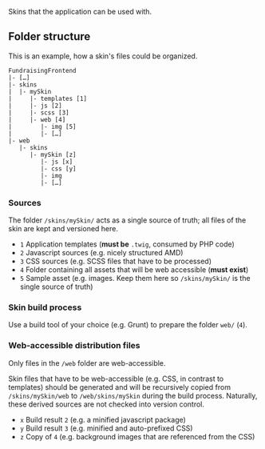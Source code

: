 Skins that the application can be used with.

## Folder structure

This is an example, how a skin's files could be organized.

    FundraisingFrontend
    |- […]
    |- skins
    |  |- mySkin
    |     |- templates [1]
    |     |- js [2]
    |     |- scss [3]
    |     |- web [4]
    |        |- img [5]
    |        |- […]
    |- web
       |- skins
          |- mySkin [z]
             |- js [x]
             |- css [y]
             |- img
             |- […]

### Sources

The folder `/skins/mySkin/` acts as a single source of truth; all files of the skin are
kept and versioned here.

- `1` Application templates (**must be** `.twig`, consumed by PHP code)
- `2` Javascript sources (e.g. nicely structured AMD)
- `3` CSS sources (e.g. SCSS files that have to be processed)
- `4` Folder containing all assets that will be web accessible (**must exist**)
- `5` Sample asset (e.g. images. Keep them here so `/skins/mySkin/` is the single source of truth)

### Skin build process

Use a build tool of your choice (e.g. Grunt) to prepare the folder `web/` (`4`).

### Web-accessible distribution files

Only files in the `/web` folder are web-accessible.

Skin files that have to be web-accessible (e.g. CSS, in contrast to templates)
should be generated and will be recursively copied from `/skins/mySkin/web` to `/web/skins/mySkin` during the build process.
Naturally, these derived sources are not checked into version control.

- `x` Build result `2` (e.g. a minified javascript package)
- `y` Build result `3` (e.g. minified and auto-prefixed CSS)
- `z` Copy of `4` (e.g. background images that are referenced from the CSS)

